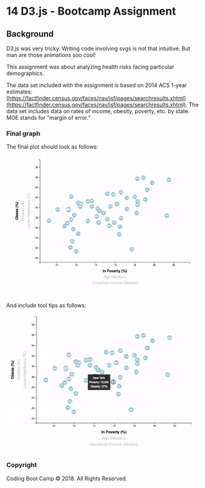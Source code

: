# 14 D3.js - Bootcamp Assignment 

## Background

D3.js was very tricky. Writing code involving svgs is not that intuitive. But man are those animations soo cool!

This assignment was about analyzing health risks facing particular demographics. 

The data set included with the assignment is based on 2014 ACS 1-year estimates: [https://factfinder.census.gov/faces/nav/jsf/pages/searchresults.xhtml](https://factfinder.census.gov/faces/nav/jsf/pages/searchresults.xhtml). The data set includes data on rates of income, obesity, poverty, etc. by state. MOE stands for "margin of error."

### Final graph

The final plot should look as follows:

![Chart](Images/7-animated-scatter.gif)

And include tool tips as follows:

![Tooltip](Images/8-tooltip.gif)


### Copyright

Coding Boot Camp © 2018. All Rights Reserved.
